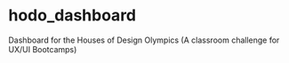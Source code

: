 # hodo_dashboard
Dashboard for the Houses of Design Olympics (A classroom challenge for UX/UI Bootcamps)
